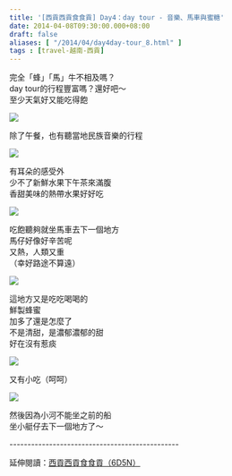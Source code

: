 ```yaml
---
title: '[西貢西貢食食貢] Day4：day tour - 音樂、馬車與蜜糖'
date: 2014-04-08T09:30:00.000+08:00
draft: false
aliases: [ "/2014/04/day4day-tour_8.html" ]
tags : [travel-越南-西貢]
---
```


完全「蜂」「馬」牛不相及嗎？  
day tour的行程豐富嗎？還好吧～  
至少天氣好又能吃得飽

![](/images/saigon4e.jpg)

除了午餐，也有聽當地民族音樂的行程  

![](/images/saigon4e1.jpg)

有耳朵的感受外  
少不了新鮮水果下午茶來滿腹  
香甜美味的熱帶水果好好吃  

![](/images/saigon4e2.jpg)

吃飽聽夠就坐馬車去下一個地方  
馬仔好像好辛苦呢  
又熱，人類又重  
（幸好路途不算遠）  

![](/images/saigon4e3.jpg)

這地方又是吃吃喝喝的  
鮮製蜂蜜  
加多了還是怎麼了  
不是清甜，是濃郁濃郁的甜  
好在沒有惹痰  

![](/images/saigon4e4.jpg)

又有小吃（呵呵）  

![](/images/saigon4e5.jpg)

然後因為小河不能坐之前的船  
坐小艇仔去下一個地方了～  
  
\-----------------------------------------------  
  
延伸閱讀：[西貢西貢食食貢（6D5N）](https://hidie.net/saigon6d5n/)
